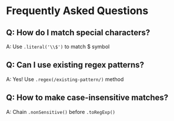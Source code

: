 # Frequently Asked Questions

## Q: How do I match special characters?

A: Use `.literal('\\$')` to match $ symbol

## Q: Can I use existing regex patterns?

A: Yes! Use `.regex(/existing-pattern/)` method

## Q: How to make case-insensitive matches?

A: Chain `.nonSensitive()` before `.toRegExp()`

